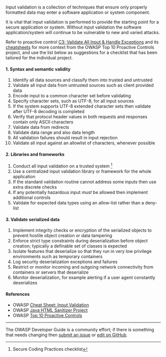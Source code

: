 Input validation is a collection of techniques that ensure only properly formatted data
may enter a software application or system component.

It is vital that input validation is performed to provide the starting point for a secure application or system.
Without input validation the software application/system will continue to be vulnerable to new and varied attacks.

Refer to proactive control [C3: Validate All Input & Handle Exceptions][control3] and its [cheatsheets][csproactive-c5]
for more context from the OWASP Top 10 Proactive Controls project,
and use the list below as suggestions for a checklist that has been tailored for the individual project.

#### 1. Syntax and semantic validity

1. Identify all data sources and classify them into trusted and untrusted
2. Validate all input data from untrusted sources such as client provided data
3. Encode input to a common character set before validating
4. Specify character sets, such as UTF-8, for all input sources
5. If the system supports UTF-8 extended character sets then validate after UTF-8 decoding is completed
6. Verify that protocol header values in both requests and responses contain only ASCII characters
7. Validate data from redirects
8. Validate data range and also data length
9. All validation failures should result in input rejection
10. Validate all input against an allowlist of characters, whenever possible

#### 2. Libraries and frameworks

1. Conduct all input validation on a trusted system [^SCP1]
2. Use a centralized input validation library or framework for the whole application
3. If the standard validation routine cannot address some inputs then use extra discrete checks
4. If any potentially hazardous input _must_ be allowed then implement additional controls
5. Validate for expected data types using an allow-list rather than a deny-list

#### 3. Validate serialized data

1. Implement integrity checks or encryption of the serialized objects
    to prevent hostile object creation or data tampering
2. Enforce strict type constraints during deserialization before object creation;
    typically a definable set of classes is expected
3. Isolate features that deserialize so that they run in very low privilege environments such as temporary containers
4. Log security deserialization exceptions and failures
5. Restrict or monitor incoming and outgoing network connectivity from containers or servers that deserialize
6. Monitor deserialization, for example alerting if a user agent constantly deserializes

#### References

* OWASP [Cheat Sheet: Input Validation][ivcs]
* OWASP [Java HTML Sanitizer Project][sanitizer]
* OWASP [Top 10 Proactive Controls][proactive10]

----

The OWASP Developer Guide is a community effort; if there is something that needs changing
then [submit an issue][issue060205] or [edit on GitHub][edit060205].

[^SCP1]: Secure Coding Practices checklist

[csproactive-c5]: https://cheatsheetseries.owasp.org/IndexProactiveControls.html#c5-validate-all-inputs
[control3]: https://top10proactive.owasp.org/the-top-10/c3-validate-input-and-handle-exceptions/
[ivcs]: https://cheatsheetseries.owasp.org/cheatsheets/Input_Validation_Cheat_Sheet
[edit060205]: https://github.com/OWASP/DevGuide/blob/main/docs/en/04-design/02-web-app-checklist/05-validate-inputs.md
[issue060205]: https://github.com/OWASP/DevGuide/issues/new?labels=enhancement&template=request.md&title=Update:%2004-design/02-web-app-checklist/05-validate-inputs
[proactive10]: https://top10proactive.owasp.org
[sanitizer]: https://www.owasp.org/index.php/OWASP_Java_HTML_Sanitizer
